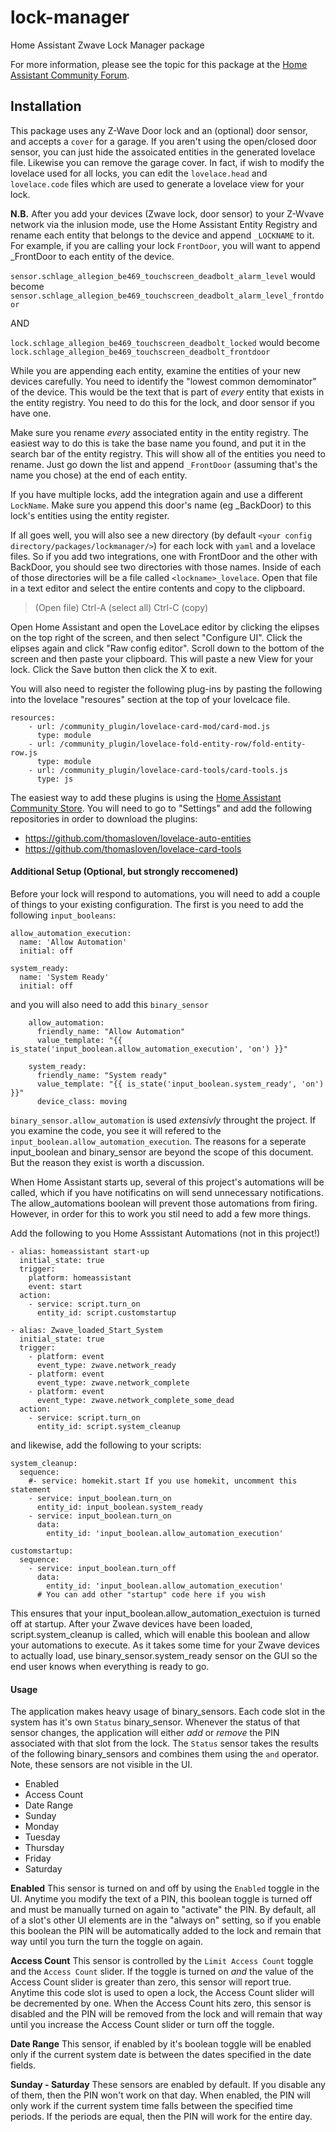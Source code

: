 # lock-manager

Home Assistant Zwave Lock Manager package

For more information, please see the topic for this package at the [Home Assistant Community Forum](https://community.home-assistant.io/t/simplified-zwave-lock-manager/126765).

## Installation

This package uses any Z-Wave Door lock and an (optional) door sensor, and accepts a `cover` for a garage. If you aren't using the open/closed door sensor, you can just hide the assoicated entities in the generated lovelace file. Likewise you can remove the garage cover. In fact, if wish to modify the lovelace used for all locks, you can edit the `lovelace.head` and `lovelace.code` files which are used to generate a lovelace view for your lock.

**N.B.** After you add your devices (Zwave lock, door sensor) to your Z-Wvave network via the inlusion mode, use the Home Assistant Entity Registry and rename each entity that belongs to the device and append `_LOCKNAME` to it. For example, if you are calling your lock `FrontDoor`, you will want to append \_FrontDoor to each entity of the device.

`sensor.schlage_allegion_be469_touchscreen_deadbolt_alarm_level`
would become
`sensor.schlage_allegion_be469_touchscreen_deadbolt_alarm_level_frontdoor`

AND

`lock.schlage_allegion_be469_touchscreen_deadbolt_locked`
would become
`lock.schlage_allegion_be469_touchscreen_deadbolt_frontdoor`

While you are appending each entity, examine the entities of your new devices carefully. You need to identify the "lowest common demominator" of the device. This would be the text that is part of _every_ entity that exists in the entity registry. You need to do this for the lock, and door sensor if you have one.

Make sure you rename _every_ associated entity in the entity registry. The easiest way to do this is take the base name you found, and put it in the search bar of the entity registry. This will show all of the entities you need to rename. Just go down the list and append `_FrontDoor` (assuming that's the name you chose) at the end of each entity.

If you have multiple locks, add the integration again and use a different `LockName`. Make sure you append this door's name (eg \_BackDoor) to this lock's entities using the entity register.

If all goes well, you will also see a new directory (by default `<your config directory/packages/lockmanager/>`) for each lock with `yaml` and a lovelace files. So if you add two integrations, one with FrontDoor and the other with BackDoor, you should see two directories with those names. Inside of each of those directories will be a file called `<lockname>_lovelace`. Open that file in a text editor and select the entire contents and copy to the clipboard.

> (Open file) Ctrl-A (select all) Ctrl-C (copy)

Open Home Assistant and open the LoveLace editor by clicking the elipses on the top right of the screen, and then select "Configure UI". Click the elipses again and click "Raw config editor". Scroll down to the bottom of the screen and then paste your clipboard. This will paste a new View for your lock. Click the Save button then click the X to exit.

You will also need to register the following plug-ins by pasting the following into the lovelace "resoures" section at the top of your lovelcace file.

    resources:
        - url: /community_plugin/lovelace-card-mod/card-mod.js
          type: module
        - url: /community_plugin/lovelace-fold-entity-row/fold-entity-row.js
          type: module
        - url: /community_plugin/lovelace-card-tools/card-tools.js
          type: js

The easiest way to add these plugins is using the [Home Assistant Community Store](https://community.home-assistant.io/t/custom-component-hacs/121727). You will need to go to "Settings" and add the following repositories in order to download the plugins:

- https://github.com/thomasloven/lovelace-auto-entities
- https://github.com/thomasloven/lovelace-card-tools

#### Additional Setup (Optional, but strongly reccomened)

Before your lock will respond to automations, you will need to add a couple of things to your existing configuration. The first is you need to add the following `input_booleans`:

```
allow_automation_execution:
  name: 'Allow Automation'
  initial: off

system_ready:
  name: 'System Ready'
  initial: off

```

and you will also need to add this `binary_sensor`

```
    allow_automation:
      friendly_name: "Allow Automation"
      value_template: "{{ is_state('input_boolean.allow_automation_execution', 'on') }}"

    system_ready:
      friendly_name: "System ready"
      value_template: "{{ is_state('input_boolean.system_ready', 'on') }}"
      device_class: moving
```

`binary_sensor.allow_automation` is used _extensivly_ throught the project. If you examine the code, you see it will refered to the `input_boolean.allow_automation_execution`. The reasons for a seperate input_boolean and binary_sensor are beyond the scope of this document. But the reason they exist is worth a discussion.

When Home Assistant starts up, several of this project's automations will be called, which if you have notificatins on will send unnecessary notifications. The allow_automations boolean will prevent those automations from firing. However, in order for this to work you stil need to add a few more things.

Add the following to you Home Asssistant Automations (not in this project!)

```
- alias: homeassistant start-up
  initial_state: true
  trigger:
    platform: homeassistant
    event: start
  action:
    - service: script.turn_on
      entity_id: script.customstartup

- alias: Zwave_loaded_Start_System
  initial_state: true
  trigger:
    - platform: event
      event_type: zwave.network_ready
    - platform: event
      event_type: zwave.network_complete
    - platform: event
      event_type: zwave.network_complete_some_dead
  action:
    - service: script.turn_on
      entity_id: script.system_cleanup
```

and likewise, add the following to your scripts:

```
system_cleanup:
  sequence:
    #- service: homekit.start If you use homekit, uncomment this statement
    - service: input_boolean.turn_on
      entity_id: input_boolean.system_ready
    - service: input_boolean.turn_on
      data:
        entity_id: 'input_boolean.allow_automation_execution'

customstartup:
  sequence:
    - service: input_boolean.turn_off
      data:
        entity_id: 'input_boolean.allow_automation_execution'
      # You can add other "startup" code here if you wish
```

This ensures that your input_boolean.allow_automation_exectuion is turned off at startup. After your Zwave devices have been loaded, script.system_cleanup is called, which will enable this boolean and allow your automations to execute. As it takes some time for your Zwave devices to actually load, use binary_sensor.system_ready sensor on the GUI so the end user knows when everything is ready to go.

#### Usage

The application makes heavy usage of binary_sensors. Each code slot in the system has it's own `Status` binary_sensor. Whenever the status of that sensor changes, the application will either _add_ or _remove_ the PIN associated with that slot from the lock. The `Status` sensor takes the results of the following binary_sensors and combines them using the `and` operator. Note, these sensors are not visible in the UI.

- Enabled
- Access Count
- Date Range
- Sunday
- Monday
- Tuesday
- Thursday
- Friday
- Saturday

**Enabled** This sensor is turned on and off by using the `Enabled` toggle in the UI. Anytime you modify the text of a PIN, this boolean toggle is turned off and must be manually turned on again to "activate" the PIN. By default, all of a slot's other UI elements are in the "always on" setting, so if you enable this boolean the PIN will be automatically added to the lock and remain that way until you turn the turn the toggle on again.

**Access Count** This sensor is controlled by the `Limit Access Count` toggle and the `Access Count` slider. If the toggle is turned on _and_ the value of the Access Count slider is greater than zero, this sensor will report true. Anytime this code slot is used to open a lock, the Access Count slider will be decremented by one. When the Access Count hits zero, this sensor is disabled and the PIN will be removed from the lock and will remain that way until you increase the Access Count slider or turn off the toggle.

**Date Range** This sensor, if enabled by it's boolean toggle will be enabled only if the current system date is between the dates specified in the date fields.

**Sunday - Saturday** These sensors are enabled by default. If you disable any of them, then the PIN won't work on that day. When enabled, the PIN will only work if the current system time falls between the specified time periods. If the periods are equal, then the PIN will work for the entire day.
